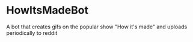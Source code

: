 # HowItsMadeBot
A bot that creates gifs on the popular show "How it's made" and uploads periodically to reddit
